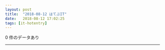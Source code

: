 ```yaml
---
layout: post
title:  "2018-08-12 はてぶIT"
date:   2018-08-12 17:02:25
tags: [it-hotentry]
---
```

0 件のデータあり

<hr>
